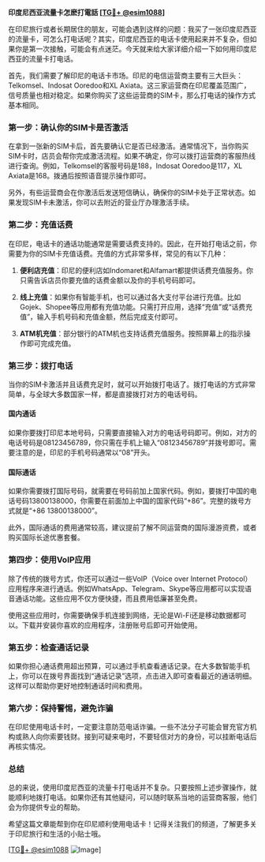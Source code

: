 **印度尼西亚流量卡怎麽打電話 [[TG💪+ @esim1088](https://t.me/s/esim1088)]**

在印尼旅行或者长期居住的朋友，可能会遇到这样的问题：我买了一张印度尼西亚的流量卡，可怎么打电话呢？其实，印度尼西亚的电话卡使用起来并不复杂，但如果你是第一次接触，可能会有点迷茫。今天就来给大家详细介绍一下如何用印度尼西亚的流量卡打电话。

首先，我们需要了解印尼的电话卡市场。印尼的电信运营商主要有三大巨头：Telkomsel、Indosat Ooredoo和XL Axiata。这三家运营商在印尼覆盖范围广，信号质量也相对稳定。如果你购买了这些运营商的SIM卡，那么打电话的操作方式基本相同。

### **第一步：确认你的SIM卡是否激活**
在拿到一张新的SIM卡后，首先要确认它是否已经激活。通常情况下，当你购买SIM卡时，店员会帮你完成激活流程。如果不确定，你可以拨打运营商的客服热线进行查询。例如，Telkomsel的客服号码是188，Indosat Ooredoo是117，XL Axiata是168。拨通后按照语音提示操作即可。

另外，有些运营商会在你激活后发送短信确认，确保你的SIM卡处于正常状态。如果发现SIM卡未激活，你可以去附近的营业厅办理激活手续。

### **第二步：充值话费**
在印尼，电话卡的通话功能通常是需要话费支持的。因此，在开始打电话之前，你需要为你的SIM卡充值话费。充值的方式非常多样，常见的有以下几种：

1. **便利店充值**：印尼的便利店如Indomaret和Alfamart都提供话费充值服务。你只需告诉店员你要充值的话费金额以及你的手机号码即可。
   
2. **线上充值**：如果你有智能手机，也可以通过各大支付平台进行充值。比如Gojek、Shopee等应用都有充值功能。只需打开应用，选择“充值”或“话费充值”，输入手机号码和充值金额，然后完成支付即可。

3. **ATM机充值**：部分银行的ATM机也支持话费充值服务。按照屏幕上的指示操作即可完成充值。

### **第三步：拨打电话**
当你的SIM卡激活并且话费充足时，就可以开始拨打电话了。拨打电话的方式非常简单，与全球大多数国家一样，都是直接拨打对方的电话号码。

#### **国内通话**
如果你要拨打印尼本地号码，只需要直接输入对方的电话号码即可。例如，对方的电话号码是08123456789，你只需在手机上输入“08123456789”并拨号即可。需要注意的是，印尼的手机号码通常以“08”开头。

#### **国际通话**
如果你需要拨打国际号码，就需要在号码前加上国家代码。例如，要拨打中国的电话号码13800138000，你需要在前面加上中国的国家代码“+86”。完整的拨号方式就是“+86 13800138000”。

此外，国际通话的费用通常较高，建议提前了解不同运营商的国际漫游资费，或者购买国际长途优惠套餐。

### **第四步：使用VoIP应用**
除了传统的拨号方式，你还可以通过一些VoIP（Voice over Internet Protocol）应用程序来进行通话。例如WhatsApp、Telegram、Skype等应用都可以实现语音通话功能。这些应用不仅方便快捷，而且费用低廉甚至免费。

使用这些应用时，你需要确保手机连接到网络，无论是Wi-Fi还是移动数据都可以。下载并安装你喜欢的应用程序，注册账号后即可开始使用。

### **第五步：检查通话记录**
如果你担心通话费用超出预算，可以通过手机查看通话记录。在大多数智能手机上，你可以在拨号界面找到“通话记录”选项，点击进入即可查看最近的通话明细。这样可以帮助你更好地控制通话时间和费用。

### **第六步：保持警惕，避免诈骗**
在印尼使用电话卡时，一定要注意防范电话诈骗。一些不法分子可能会冒充官方机构或熟人向你索要钱财。接到可疑来电时，不要轻信对方的身份，可以挂断电话后再核实情况。

### **总结**
总的来说，使用印度尼西亚的流量卡打电话并不复杂。只要按照上述步骤操作，就能顺利地拨打电话。如果你还有其他疑问，可以随时联系当地的运营商客服，他们会为你提供专业的帮助。

希望这篇文章能帮到你在印尼顺利使用电话卡！记得关注我们的频道，了解更多关于印尼旅行和生活的小贴士哦。

[[TG💪+ @esim1088](https://t.me/s/esim1088) ![Image](https://i.postimg.cc/4NQfJmqS/Snipaste-2025-05-13-00-14-12.png)]